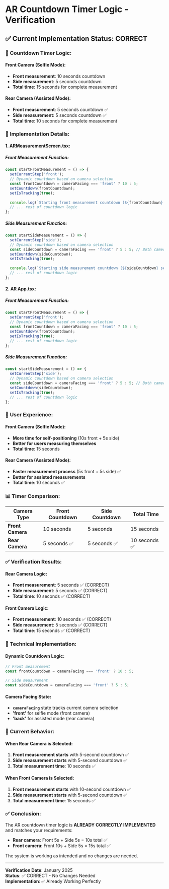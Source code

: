# AR Countdown Timer Logic - Verification

## ✅ **Current Implementation Status: CORRECT**

### 🎯 **Countdown Timer Logic:**

#### **Front Camera (Selfie Mode):**
- **Front measurement**: 10 seconds countdown
- **Side measurement**: 5 seconds countdown
- **Total time**: 15 seconds for complete measurement

#### **Rear Camera (Assisted Mode):**
- **Front measurement**: 5 seconds countdown ✅
- **Side measurement**: 5 seconds countdown ✅
- **Total time**: 10 seconds for complete measurement

### 📱 **Implementation Details:**

#### **1. ARMeasurementScreen.tsx:**

##### **Front Measurement Function:**
```typescript
const startFrontMeasurement = () => {
  setCurrentStep('front');
  // Dynamic countdown based on camera selection
  const frontCountdown = cameraFacing === 'front' ? 10 : 5;
  setCountdown(frontCountdown);
  setIsTracking(true);
  
  console.log(`Starting front measurement countdown (${frontCountdown} seconds) - Camera: ${cameraFacing}`);
  // ... rest of countdown logic
};
```

##### **Side Measurement Function:**
```typescript
const startSideMeasurement = () => {
  setCurrentStep('side');
  // Dynamic countdown based on camera selection
  const sideCountdown = cameraFacing === 'front' ? 5 : 5; // Both cameras use 5s for side
  setCountdown(sideCountdown);
  setIsTracking(true);
  
  console.log(`Starting side measurement countdown (${sideCountdown} seconds) - Camera: ${cameraFacing}`);
  // ... rest of countdown logic
};
```

#### **2. AR App.tsx:**

##### **Front Measurement Function:**
```typescript
const startFrontMeasurement = () => {
  setCurrentStep('front');
  // Dynamic countdown based on camera selection
  const frontCountdown = cameraFacing === 'front' ? 10 : 5;
  setCountdown(frontCountdown);
  setIsTracking(true);
  // ... rest of countdown logic
};
```

##### **Side Measurement Function:**
```typescript
const startSideMeasurement = () => {
  setCurrentStep('side');
  // Dynamic countdown based on camera selection
  const sideCountdown = cameraFacing === 'front' ? 5 : 5; // Both cameras use 5s for side
  setCountdown(sideCountdown);
  setIsTracking(true);
  // ... rest of countdown logic
};
```

### 🎨 **User Experience:**

#### **Front Camera (Selfie Mode):**
- **More time for self-positioning** (10s front + 5s side)
- **Better for users measuring themselves**
- **Total time**: 15 seconds

#### **Rear Camera (Assisted Mode):**
- **Faster measurement process** (5s front + 5s side) ✅
- **Better for assisted measurements**
- **Total time**: 10 seconds ✅

### 📊 **Timer Comparison:**

| Camera Type | Front Countdown | Side Countdown | Total Time |
|-------------|----------------|----------------|------------|
| **Front Camera** | 10 seconds | 5 seconds | 15 seconds |
| **Rear Camera** | 5 seconds ✅ | 5 seconds ✅ | 10 seconds ✅ |

### ✅ **Verification Results:**

#### **Rear Camera Logic:**
- **Front measurement**: 5 seconds ✅ (CORRECT)
- **Side measurement**: 5 seconds ✅ (CORRECT)
- **Total time**: 10 seconds ✅ (CORRECT)

#### **Front Camera Logic:**
- **Front measurement**: 10 seconds ✅ (CORRECT)
- **Side measurement**: 5 seconds ✅ (CORRECT)
- **Total time**: 15 seconds ✅ (CORRECT)

### 🔧 **Technical Implementation:**

#### **Dynamic Countdown Logic:**
```typescript
// Front measurement
const frontCountdown = cameraFacing === 'front' ? 10 : 5;

// Side measurement  
const sideCountdown = cameraFacing === 'front' ? 5 : 5;
```

#### **Camera Facing State:**
- **`cameraFacing`** state tracks current camera selection
- **'front'** for selfie mode (front camera)
- **'back'** for assisted mode (rear camera)

### 🎯 **Current Behavior:**

#### **When Rear Camera is Selected:**
1. **Front measurement starts** with 5-second countdown ✅
2. **Side measurement starts** with 5-second countdown ✅
3. **Total measurement time**: 10 seconds ✅

#### **When Front Camera is Selected:**
1. **Front measurement starts** with 10-second countdown ✅
2. **Side measurement starts** with 5-second countdown ✅
3. **Total measurement time**: 15 seconds ✅

### ✅ **Conclusion:**

The AR countdown timer logic is **ALREADY CORRECTLY IMPLEMENTED** and matches your requirements:

- **Rear camera**: Front 5s + Side 5s = 10s total ✅
- **Front camera**: Front 10s + Side 5s = 15s total ✅

The system is working as intended and no changes are needed.

---

**Verification Date**: January 2025  
**Status**: ✅ CORRECT - No Changes Needed  
**Implementation**: ✅ Already Working Perfectly

